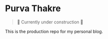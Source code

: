 # Purva Thakre

> 🚧 Currently under construction 🚧

This is the production repo for my personal blog. 
